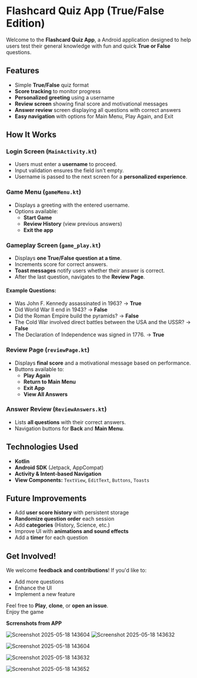 
# Flashcard Quiz App (True/False Edition)

Welcome to the **Flashcard Quiz App**, a  Android application designed to help users test their general knowledge with fun and quick **True or False** questions.

## Features

- Simple **True/False** quiz format
- **Score tracking** to monitor progress
- **Personalized greeting** using a username
- **Review screen** showing final score and motivational messages
- **Answer review** screen displaying all questions with correct answers
- **Easy navigation** with options for Main Menu, Play Again, and Exit

## How It Works

### **Login Screen (`MainActivity.kt`)**
- Users must enter a **username** to proceed.
- Input validation ensures the field isn't empty.
- Username is passed to the next screen for a **personalized experience**.

### **Game Menu (`gameMenu.kt`)**
- Displays a greeting with the entered username.
- Options available:
  - **Start Game**
  - **Review History** (view previous answers)
  - **Exit the app**

### **Gameplay Screen (`game_play.kt`)**
- Displays **one True/False question at a time**.
- Increments score for correct answers.
- **Toast messages** notify users whether their answer is correct.
- After the last question, navigates to the **Review Page**.

#### Example Questions:
- Was John F. Kennedy assassinated in 1963? →  **True**
- Did World War II end in 1943? →  **False**
- Did the Roman Empire build the pyramids? →  **False**
- The Cold War involved direct battles between the USA and the USSR? →  **False**
- The Declaration of Independence was signed in 1776. →  **True**

### **Review Page (`reviewPage.kt`)**
- Displays **final score** and a motivational message based on performance.
- Buttons available to:
  - **Play Again**
  - **Return to Main Menu**
  - **Exit App**
  - **View All Answers**

### **Answer Review (`ReviewAnswers.kt`)**
- Lists **all questions** with their correct answers.
- Navigation buttons for **Back** and **Main Menu**.

## Technologies Used
- **Kotlin**
- **Android SDK** (Jetpack, AppCompat)
- **Activity & Intent-based Navigation**
- **View Components:** `TextView`, `EditText`, `Buttons`, `Toasts`

## Future Improvements
- Add **user score history** with persistent storage
- **Randomize question order** each session
- Add **categories** (History, Science, etc.)
- Improve UI with **animations and sound effects**
- Add a **timer** for each question

## Get Involved!
We welcome **feedback and contributions**! If you'd like to:
- Add more questions
- Enhance the UI
- Implement a new feature

Feel free to **Play**, **clone**, or **open an issue**.   
Enjoy the game

**Scrrenshots from APP**



![Screenshot 2025-05-18 143604](https://github.com/user-attachments/assets/9004fb62-e4b9-47ee-942b-e190334d4dd2)
![Screenshot 2025-05-18 143632](https://github.com/user-attachments/assets/54739181-631d-405f-ac75-92b0b8ba1313)

![Screenshot 2025-05-18 143604](https://github.com/user-attachments/assets/83af00d1-4a9b-469e-b216-8e173f313649)


![Screenshot 2025-05-18 143632](https://github.com/user-attachments/assets/35671033-4d34-49c7-b2f2-5842cc7fdab0)

![Screenshot 2025-05-18 143652](https://github.com/user-attachments/assets/d0b25cf4-03da-4376-890b-e7898608b2df)




